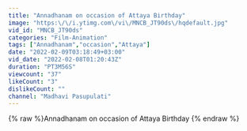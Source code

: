 ```yaml
---
title: "Annadhanam on occasion of Attaya Birthday"
image: "https:\/\/i.ytimg.com\/vi\/MNCB_JT90ds\/hqdefault.jpg"
vid_id: "MNCB_JT90ds"
categories: "Film-Animation"
tags: ["Annadhanam","occasion","Attaya"]
date: "2022-02-09T03:18:49+03:00"
vid_date: "2022-02-08T01:20:43Z"
duration: "PT3M56S"
viewcount: "37"
likeCount: "3"
dislikeCount: ""
channel: "Madhavi Pasupulati"
---
```

{% raw %}Annadhanam on occasion of Attaya Birthday {% endraw %}
